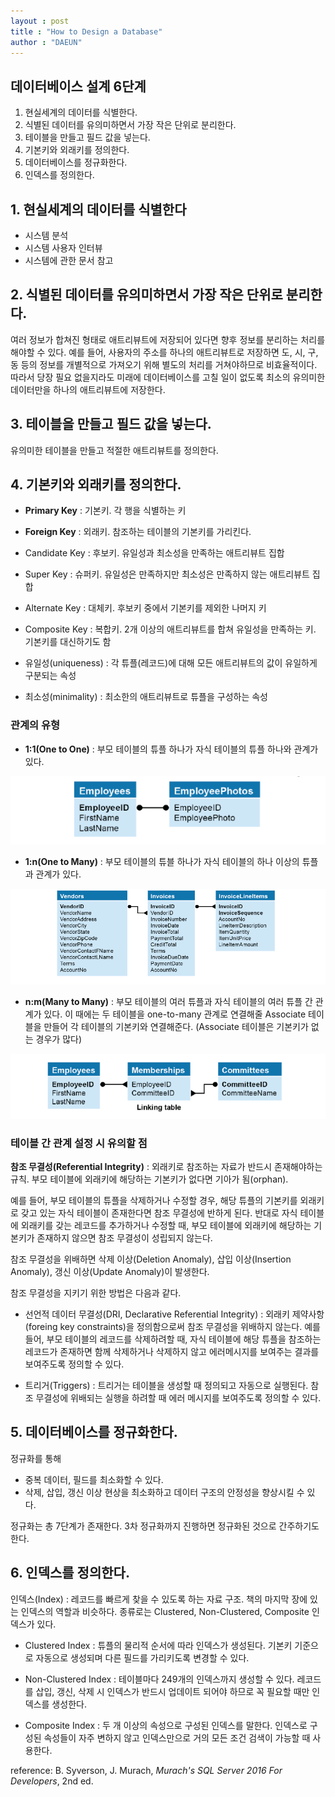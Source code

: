 ```yaml
---
layout : post
title : "How to Design a Database"
author : "DAEUN"
---
```


## 데이터베이스 설계 6단계

1. 현실세계의 데이터를 식별한다.
2. 식별된 데이터를 유의미하면서 가장 작은 단위로 분리한다.
3. 테이블을 만들고 필드 값을 넣는다.
4. 기본키와 외래키를 정의한다.
5. 데이터베이스를 정규화한다.
6. 인덱스를 정의한다.


## 1. 현실세계의 데이터를 식별한다

* 시스템 분석
* 시스템 사용자 인터뷰
* 시스템에 관한 문서 참고


## 2. 식별된 데이터를 유의미하면서 가장 작은 단위로 분리한다.

여러 정보가 합쳐진 형태로 애트리뷰트에 저장되어 있다면 향후 정보를 분리하는 처리를 해야할 수 있다. 예를 들어, 사용자의 주소를 하나의 애트리뷰트로 저장하면 도, 시, 구, 동 등의 정보를 개별적으로 가져오기 위해 별도의 처리를 거쳐야하므로 비효율적이다. 따라서 당장 필요 없을지라도 미래에 데이터베이스를 고칠 일이 없도록 최소의 유의미한 데이터만을 하나의 애트리뷰트에 저장한다.


## 3. 테이블을 만들고 필드 값을 넣는다.

유의미한 테이블을 만들고 적절한 애트리뷰트를 정의한다.


## 4. 기본키와 외래키를 정의한다.

* **Primary Key** : 기본키. 각 행을 식별하는 키
* **Foreign Key** : 외래키. 참조하는 테이블의 기본키를 가리킨다.
* Candidate Key : 후보키. 유일성과 최소성을 만족하는 애트리뷰트 집합
* Super Key : 슈퍼키. 유일성은 만족하지만 최소성은 만족하지 않는 애트리뷰트 집합
* Alternate Key : 대체키. 후보키 중에서 기본키를 제외한 나머지 키
* Composite Key : 복합키. 2개 이상의 애트리뷰트를 합쳐 유일성을 만족하는 키. 기본키를 대신하기도 함

* 유일성(uniqueness) : 각 튜플(레코드)에 대해 모든 애트리뷰트의 값이 유일하게 구분되는 속성
* 최소성(minimality) : 최소한의 애트리뷰트로 튜플을 구성하는 속성


### 관계의 유형

* **1:1(One to One)** : 부모 테이블의 튜플 하나가 자식 테이블의 튜플 하나와 관계가 있다.

![one-to-one](/assets/images/one-to-one-relationship.PNG)


* **1:n(One to Many)** : 부모 테이블의 튜블 하나가 자식 테이블의 하나 이상의 튜플과 관계가 있다.

![one-to-many](/assets/images/one-to-many-relationship.PNG)


* **n:m(Many to Many)** : 부모 테이블의 여러 튜플과 자식 테이블의 여러 튜플 간 관계가 있다. 이 때에는 두 테이블을 one-to-many 관계로 연결해줄 Associate 테이블을 만들어 각 테이블의 기본키와 연결해준다. (Associate 테이블은 기본키가 없는 경우가 많다)

![many-to-many](/assets/images/many-to-many-relationship.PNG)


### 테이블 간 관계 설정 시 유의할 점

**참조 무결성(Referential Integrity)** : 외래키로 참조하는 자료가 반드시 존재해야하는 규칙. 부모 테이블에 외래키에 해당하는 기본키가 없다면 기아가 됨(orphan).

예를 들어, 부모 테이블의 튜플을 삭제하거나 수정할 경우, 해당 튜플의 기본키를 외래키로 갖고 있는 자식 테이블이 존재한다면 참조 무결성에 반하게 된다. 반대로 자식 테이블에 외래키를 갖는 레코드를 추가하거나 수정할 때, 부모 테이블에 외래키에 해당하는 기본키가 존재하지 않으면 참조 무결성이 성립되지 않는다.

참조 무결성을 위배하면 삭제 이상(Deletion Anomaly), 삽입 이상(Insertion Anomaly), 갱신 이상(Update Anomaly)이 발생한다.

참조 무결성을 지키기 위한 방법은 다음과 같다.

* 선언적 데이터 무결성(DRI, Declarative Referential Integrity) : 외래키 제약사항(foreing key constraints)을 정의함으로써 참조 무결성을 위배하지 않는다. 예를 들어, 부모 테이블의 레코드를 삭제하려할 때, 자식 테이블에 해당 튜플을 참조하는 레코드가 존재하면 함께 삭제하거나 삭제하지 않고 에러메시지를 보여주는 결과를 보여주도록 정의할 수 있다.

* 트리거(Triggers) : 트리거는 테이블을 생성할 때 정의되고 자동으로 실행된다. 참조 무결성에 위배되는 실행을 하려할 때 에러 메시지를 보여주도록 정의할 수 있다.


## 5. 데이터베이스를 정규화한다.

정규화를 통해
* 중복 데이터, 필드를 최소화할 수 있다.
* 삭제, 삽입, 갱신 이상 현상을 최소화하고 데이터 구조의 안정성을 향상시킬 수 있다.

정규화는 총 7단계가 존재한다. 3차 정규화까지 진행하면 정규화된 것으로 간주하기도한다.

## 6. 인덱스를 정의한다.

인덱스(Index) : 레코드를 빠르게 찾을 수 있도록 하는 자료 구조. 책의 마지막 장에 있는 인덱스의 역할과 비슷하다. 종류로는 Clustered, Non-Clustered, Composite 인덱스가 있다.

* Clustered Index : 튜플의 물리적 순서에 따라 인덱스가 생성된다. 기본키 기준으로 자동으로 생성되며 다른 필드를 가리키도록 변경할 수 있다.

* Non-Clustered Index : 테이블마다 249개의 인덱스까지 생성할 수 있다. 레코드를 삽입, 갱신, 삭제 시 인덱스가 반드시 업데이트 되어야 하므로 꼭 필요할 때만 인덱스를 생성한다.

* Composite Index : 두 개 이상의 속성으로 구성된 인덱스를 말한다. 인덱스로 구성된 속성들이 자주 변하지 않고 인덱스만으로 거의 모든 조건 검색이 가능할 때 사용한다.



reference: B. Syverson, J. Murach, _Murach's SQL Server 2016 For Developers_, 2nd ed.